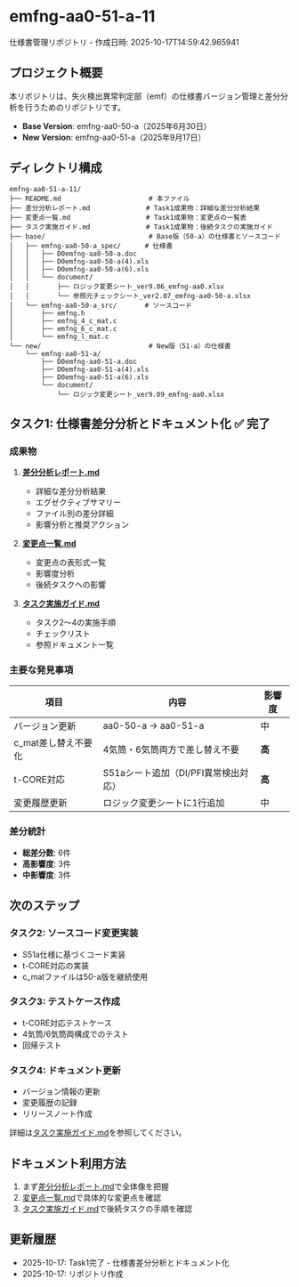 # emfng-aa0-51-a-11

仕様書管理リポジトリ - 作成日時: 2025-10-17T14:59:42.965941

## プロジェクト概要

本リポジトリは、失火検出異常判定部（emf）の仕様書バージョン管理と差分分析を行うためのリポジトリです。

- **Base Version**: emfng-aa0-50-a（2025年6月30日）
- **New Version**: emfng-aa0-51-a（2025年9月17日）

## ディレクトリ構成

```
emfng-aa0-51-a-11/
├── README.md                      # 本ファイル
├── 差分分析レポート.md              # Task1成果物：詳細な差分分析結果
├── 変更点一覧.md                   # Task1成果物：変更点の一覧表
├── タスク実施ガイド.md              # Task1成果物：後続タスクの実施ガイド
├── base/                          # Base版（50-a）の仕様書とソースコード
│   ├── emfng-aa0-50-a_spec/      # 仕様書
│   │   ├── D0emfng-aa0-50-a.doc
│   │   ├── D0emfng-aa0-50-a(4).xls
│   │   ├── D0emfng-aa0-50-a(6).xls
│   │   └── document/
│   │       ├── ロジック変更シート_ver9.06_emfng-aa0.xlsx
│   │       └── 参照元チェックシート_ver2.07_emfng-aa0-50-a.xlsx
│   └── emfng-aa0-50-a_src/       # ソースコード
│       ├── emfng.h
│       ├── emfng_4_c_mat.c
│       ├── emfng_6_c_mat.c
│       └── emfng_l_mat.c
└── new/                           # New版（51-a）の仕様書
    └── emfng-aa0-51-a/
        ├── D0emfng-aa0-51-a.doc
        ├── D0emfng-aa0-51-a(4).xls
        ├── D0emfng-aa0-51-a(6).xls
        └── document/
            └── ロジック変更シート_ver9.09_emfng-aa0.xlsx
```

## タスク1: 仕様書差分分析とドキュメント化 ✅ 完了

### 成果物

1. **[差分分析レポート.md](./差分分析レポート.md)**
   - 詳細な差分分析結果
   - エグゼクティブサマリー
   - ファイル別の差分詳細
   - 影響分析と推奨アクション

2. **[変更点一覧.md](./変更点一覧.md)**
   - 変更点の表形式一覧
   - 影響度分析
   - 後続タスクへの影響

3. **[タスク実施ガイド.md](./タスク実施ガイド.md)**
   - タスク2～4の実施手順
   - チェックリスト
   - 参照ドキュメント一覧

### 主要な発見事項

| 項目 | 内容 | 影響度 |
|------|------|--------|
| バージョン更新 | aa0-50-a → aa0-51-a | 中 |
| c_mat差し替え不要化 | 4気筒・6気筒両方で差し替え不要 | **高** |
| t-CORE対応 | S51aシート追加（DI/PFI異常検出対応） | **高** |
| 変更履歴更新 | ロジック変更シートに1行追加 | 中 |

### 差分統計
- **総差分数**: 6件
- **高影響度**: 3件
- **中影響度**: 3件

## 次のステップ

### タスク2: ソースコード変更実装
- S51a仕様に基づくコード実装
- t-CORE対応の実装
- c_matファイルは50-a版を継続使用

### タスク3: テストケース作成
- t-CORE対応テストケース
- 4気筒/6気筒両構成でのテスト
- 回帰テスト

### タスク4: ドキュメント更新
- バージョン情報の更新
- 変更履歴の記録
- リリースノート作成

詳細は[タスク実施ガイド.md](./タスク実施ガイド.md)を参照してください。

## ドキュメント利用方法

1. まず[差分分析レポート.md](./差分分析レポート.md)で全体像を把握
2. [変更点一覧.md](./変更点一覧.md)で具体的な変更点を確認
3. [タスク実施ガイド.md](./タスク実施ガイド.md)で後続タスクの手順を確認

## 更新履歴

- 2025-10-17: Task1完了 - 仕様書差分分析とドキュメント化
- 2025-10-17: リポジトリ作成
